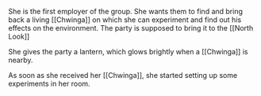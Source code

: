 She is the first employer of the group.
She wants them to find and bring back a living [[Chwinga]] on which she can experiment and find out his effects on the environment. The party is supposed to bring it to the [[North Look]]

She gives the party a lantern, which glows brightly when a [[Chwinga]] is nearby.

As soon as she received her [[Chwinga]], she started setting up some experiments in her room.
